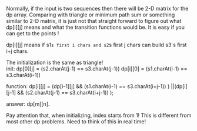 

Normally, if the input is two sequences then there will be 2-D matrix for the dp array.   Comparing with triangle or minimum path sum or something similar to 2-D matrix, it is just not that straight forward to figure out what dp[i][j] means and what the transition functions would be.  It is easy if you can get to the points !   


dp[i][j] means if s1`s first i chars and s2`s first j chars can build s3`s first i+j chars.     

The initialization is the same as triangle!  
init:  dp[0][j] = (s2.charAt(j-1) == s3.charAt(j-1))
		dp[i][0] = (s1.charAt(i-1) == s3.charAt(i-1))

function:   dp[i][j] = (dp[i-1][j] && (s1.charAt(i-1) == s3.charAt(i+j-1)) )
||(dp[i][j-1] && (s2.charAt(j-1) == s3.charAt(i+j-1)) );

answer:  dp[m][n].

Pay attention that, when initializing, index starts from 1!  This is different from most other dp problems. Need to think of this in real time!  

